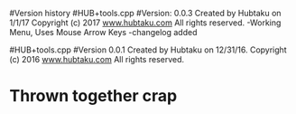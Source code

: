 
#Version history
#HUB+tools.cpp
#Version: 0.0.3
Created by Hubtaku on 1/1/17
Copyright (c) 2017  www.hubtaku.com  All rights reserved.
-Working Menu, Uses Mouse Arrow Keys
-changelog added

#HUB+tools.cpp
#Version 0.0.1
Created by Hubtaku on 12/31/16.
Copyright (c) 2016 www.hubtaku.com  All rights reserved.
 # Thrown together crap
